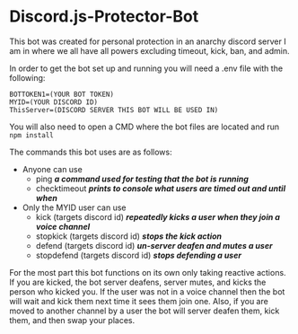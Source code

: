 # Discord.js-Protector-Bot

This bot was created for personal protection in an anarchy discord server I am in where we all have all powers excluding timeout, kick, ban, and admin.

In order to get the bot set up and running you will need a .env file with the following:
```
BOTTOKEN1=(YOUR BOT TOKEN)
MYID=(YOUR DISCORD ID)
ThisServer=(DISCORD SERVER THIS BOT WILL BE USED IN)
```

You will also need to open a CMD where the bot files are located and run ```npm install```

The commands this bot uses are as follows:

* Anyone can use
  - ping **_a command used for testing that the bot is running_**
  - checktimeout  **_prints to console what users are timed out and until when_**
* Only the MYID user can use
  - kick (targets discord id) **_repeatedly kicks a user when they join a voice channel_**
  - stopkick (targets discord id) **_stops the kick action_**
  - defend (targets discord id) **_un-server deafen and mutes a user_**
  - stopdefend (targets discord id) **_stops defending a user_**
  
For the most part this bot functions on its own only taking reactive actions. If you are kicked, the bot server deafens, server mutes, and kicks the person who kicked you. If the user was not in a voice channel then the bot will wait and kick them next time it sees them join one. Also, if you are moved to another channel by a user the bot will server deafen them, kick them, and then swap your places.
